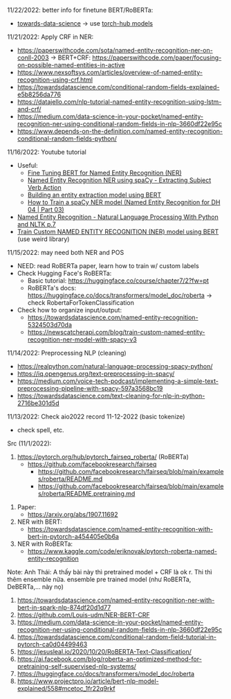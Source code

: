 11/22/2022: better info for finetune BERT/RoBERTa:
* [towards-data-science](https://towardsdatascience.com/fine-tuning-bert-for-text-classification-54e7df642894) -> use [torch-hub models](https://pytorch.org/hub/huggingface_pytorch-transformers/)

11/21/2022: Apply CRF in NER:
* https://paperswithcode.com/sota/named-entity-recognition-ner-on-conll-2003
        -> BERT+CRF: https://paperswithcode.com/paper/focusing-on-possible-named-entities-in-active
* https://www.nexsoftsys.com/articles/overview-of-named-entity-recognition-using-crf.html
* https://towardsdatascience.com/conditional-random-fields-explained-e5b8256da776
* https://datajello.com/nlp-tutorial-named-entity-recognition-using-lstm-and-crf/
* https://medium.com/data-science-in-your-pocket/named-entity-recognition-ner-using-conditional-random-fields-in-nlp-3660df22e95c
* https://www.depends-on-the-definition.com/named-entity-recognition-conditional-random-fields-python/


11/16/2022: Youtube tutorial
* Useful:
    * [Fine Tuning BERT for Named Entity Recognition (NER)](https://www.youtube.com/watch?v=dzyDHMycx_c)
    * [Named Entity Recognition NER using spaCy - Extracting Subject Verb Action](https://www.youtube.com/watch?v=TxTxWAohW7E&list=PLxqBkZuBynVTn2lkHNAcw6lgm1MD5QiMK&index=6)
    * [Building an entity extraction model using BERT](https://www.youtube.com/watch?v=MqQ7rqRllIc)
    * [How to Train a spaCy NER model (Named Entity Recognition for DH 04 | Part 03)](https://www.youtube.com/watch?v=7Z1imsp6g10&list=PL2VXyKi-KpYs1bSnT8bfMFyGS-wMcjesM&index=6)
* [Named Entity Recognition - Natural Language Processing With Python and NLTK p.7](https://www.youtube.com/watch?v=LFXsG7fueyk)
* [Train Custom NAMED ENTITY RECOGNITION (NER) model using BERT](https://www.youtube.com/watch?v=uKPBkendlxw) (use weird library)

11/15/2022: may need both NER and POS
* NEED: read RoBERTa paper, learn how to train w/ custom labels
* Check Hugging Face's RoBERTa:
    * Basic tutorial: https://huggingface.co/course/chapter7/2?fw=pt
    * RoBERTa's docs: https://huggingface.co/docs/transformers/model_doc/roberta -> check RobertaForTokenClassification
* Check how to organize input/output:
    * https://towardsdatascience.com/named-entity-recognition-5324503d70da
    * https://newscatcherapi.com/blog/train-custom-named-entity-recognition-ner-model-with-spacy-v3

11/14/2022: Preprocessing NLP (cleaning)
* https://realpython.com/natural-language-processing-spacy-python/
* https://iq.opengenus.org/text-preprocessing-in-spacy/
* https://medium.com/voice-tech-podcast/implementing-a-simple-text-preprocessing-pipeline-with-spacy-597a3568bc19
* https://towardsdatascience.com/text-cleaning-for-nlp-in-python-2716be301d5d

11/13/2022: Check aio2022 record 11-12-2022 (basic tokenize)
* check spell, etc.

Src (11/1/2022):
1. https://pytorch.org/hub/pytorch_fairseq_roberta/ (RoBERTa)
    * https://github.com/facebookresearch/fairseq
        * https://github.com/facebookresearch/fairseq/blob/main/examples/roberta/README.md
        * https://github.com/facebookresearch/fairseq/blob/main/examples/roberta/README.pretraining.md
<!-- 1. Huggingface-Transformers (RoBERTa):
    * https://github.com/huggingface/transformers/tree/77321481247787c97568c3b9f64b19e22351bab8
    * https://huggingface.co/docs/transformers/v4.24.0/en/model_doc/roberta#transformers.RobertaForTokenClassification -->
<!-- 1. DeBERTa:
    * https://github.com/microsoft/DeBERTa -->
1. Paper:
    * https://arxiv.org/abs/1907.11692
1. NER with BERT:
    * https://towardsdatascience.com/named-entity-recognition-with-bert-in-pytorch-a454405e0b6a
1. NER with RoBERTa:
    * https://www.kaggle.com/code/eriknovak/pytorch-roberta-named-entity-recognition
    <!-- * https://github.com/code2ashish/Name-Entity-Recognition-BERT-distilBERT-RoBERTa -->

Note: Anh Thái: A thấy bài này thì pretrained model + CRF là ok r. Thi thì thêm ensemble nữa. ensemble pre trained model (như RoBERTa, DeBERTa,... này nọ)
1. https://towardsdatascience.com/named-entity-recognition-ner-with-bert-in-spark-nlp-874df20d1d77
1. https://github.com/Louis-udm/NER-BERT-CRF
1. https://medium.com/data-science-in-your-pocket/named-entity-recognition-ner-using-conditional-random-fields-in-nlp-3660df22e95c
1. https://towardsdatascience.com/conditional-random-field-tutorial-in-pytorch-ca0d04499463
1. https://jesusleal.io/2020/10/20/RoBERTA-Text-Classification/
1. https://ai.facebook.com/blog/roberta-an-optimized-method-for-pretraining-self-supervised-nlp-systems/
1. https://huggingface.co/docs/transformers/model_doc/roberta
1. https://www.projectpro.io/article/bert-nlp-model-explained/558#mcetoc_1fr22q9rkf
